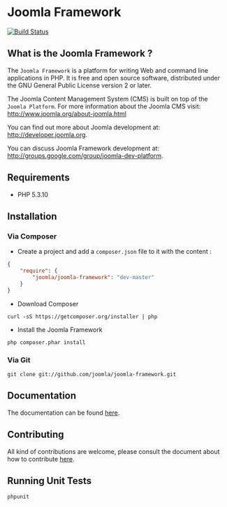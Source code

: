 # Joomla Framework

[![Build Status](https://travis-ci.org/joomla/joomla-framework.png?branch=master)](https://travis-ci.org/joomla/joomla-framework)

## What is the Joomla Framework ?

The `Joomla Framework` is a platform for writing Web and command line applications in PHP.  It is free and open source software,
distributed under the GNU General Public License version 2 or later.

The Joomla Content Management System (CMS) is built on top of the `Joomla Platform`.
For more information about the Joomla CMS visit: http://www.joomla.org/about-joomla.html

You can find out more about Joomla development at: http://developer.joomla.org.

You can discuss Joomla Framework development at: http://groups.google.com/group/joomla-dev-platform.

## Requirements

* PHP 5.3.10

## Installation

### Via Composer

- Create a project and add a `composer.json` file to it with the content :

```json
{
    "require": {
        "joomla/joomla-framework": "dev-master"
    }
}
```

- Download Composer

`curl -sS https://getcomposer.org/installer | php`

- Install the Joomla Framework

`php composer.phar install`

### Via Git

`git clone git://github.com/joomla/joomla-framework.git`

## Documentation

The documentation can be found [here](docs/).

## Contributing

All kind of contributions are welcome,
please consult the document about how to contribute [here](CONTRIBUTING.markdown).

## Running Unit Tests

`phpunit`
